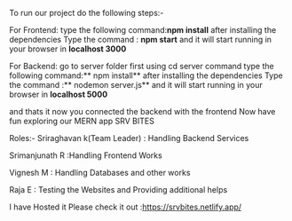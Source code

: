 To run our project do the following steps:-

For Frontend:
type the following command:**npm install**
after installing the dependencies Type the command : **npm start**
and it will start running in your browser in **localhost 3000**

For Backend:
go to server folder first using cd server command
type the following command:** npm install**
after installing the dependencies Type the command :** nodemon server.js**
and it will start running in your browser in **localhost 5000**

and thats it now you connected the backend with the frontend Now have fun exploring our MERN app SRV BITES

Roles:-
Sriraghavan k(Team Leader) : Handling Backend Services

Srimanjunath R :Handling Frontend Works

Vignesh M : Handling Databases and other works

Raja E : Testing the Websites and Providing additional helps 

I have Hosted it Please check it out :https://srvbites.netlify.app/
